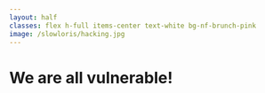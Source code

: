 ```yaml
---
layout: half
classes: flex h-full items-center text-white bg-nf-brunch-pink
image: /slowloris/hacking.jpg
---
```


<h1 class="big-title big-title--white">We are all vulnerable!</h1>
